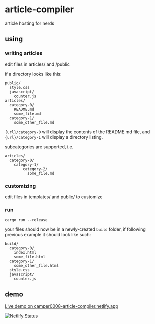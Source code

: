 # article-compiler
article hosting for nerds

## using

### writing articles

edit files in articles/ and /public

if a directory looks like this:

```
public/
  style.css
  javascript/
    counter.js
articles/
  category-0/
    README.md
    some_file.md
  category-1/
    some_other_file.md
```

`{url}/category-0` will display the contents of the README.md file, and `{url}/category-1` will display a directory listing.

subcategories are supported, i.e. 

```
articles/
  category-0/
    category-1/
        category-2/
          some_file.md
```


### customizing

edit files in templates/ and public/ to customize

### run

`cargo run --release`

your files should now be in a newly-created `build` folder, if following previous example it should look like such:

```
build/
  category-0/
    index.html
    some_file.html
  category-1/
    some_other_file.html
  style.css
  javascript/
    counter.js
```
## demo

[Live demo on camper0008-article-compiler.netlify.app](https://camper0008-article-compiler.netlify.app/)

[![Netlify Status](https://api.netlify.com/api/v1/badges/b9b03665-e4f8-4d35-8f85-0053c3a20ff3/deploy-status)](https://app.netlify.com/sites/camper0008-article-compiler/deploys)
